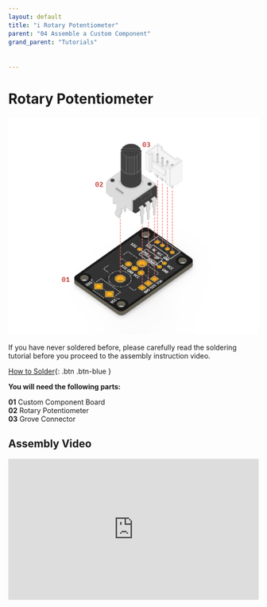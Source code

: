 ```yaml
---
layout: default
title: "i Rotary Potentiometer"
parent: "04 Assemble a Custom Component"
grand_parent: "Tutorials"


---
```


# Rotary Potentiometer

![Custom Potentiometer](assets/tutorial4/exploded/pot.png)

If you have never soldered before, please carefully read the soldering tutorial before you proceed to the assembly instruction video.

[How to Solder](soldering){: .btn .btn-blue } 



**You will need the following parts:**

**01** Custom Component Board<br>
**02** Rotary Potentiometer<br>
**03** Grove Connector<br>

## Assembly Video

<div style="padding:56.25% 0 0 0;position:relative;"><iframe src="https://player.vimeo.com/video/699462788?h=e8b055f3ab&amp;badge=0&amp;autopause=0&amp;player_id=0&amp;app_id=58479" frameborder="0" allow="autoplay; fullscreen; picture-in-picture" allowfullscreen style="position:absolute;top:0;left:0;width:100%;height:100%;" title="How to Assemble a Custom Potentiometer"></iframe></div><script src="https://player.vimeo.com/api/player.js"></script>

